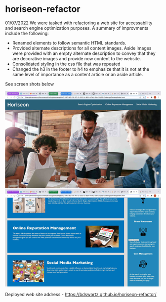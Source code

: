 # horiseon-refactor

01/07/2022 
We were tasked with refactoring a web site for accessability and search engine optimization purposes.  A summary of improvments include the following:
-  Renamed elements to follow semantic HTML standards.
-  Provided alternate descriptions for all content images.  Aside images were provided with an empty alternate description to convey that they are decorative images and provide now content to the website.
-  Consolidated styling in the css file that was repeated
-  Changed the h3 in the footer to h4 to emphasize that it is not at the same level of importance as a content article or an aside article.

See screen shots below

![Top of Landing Page](./assets-folder/images/screen-shot1.jpg)
![Bottom of Landing Page](./assets-folder/images/screen-shot2.jpg)

Deployed web site address - https://bdswartz.github.io/horiseon-refactor/
